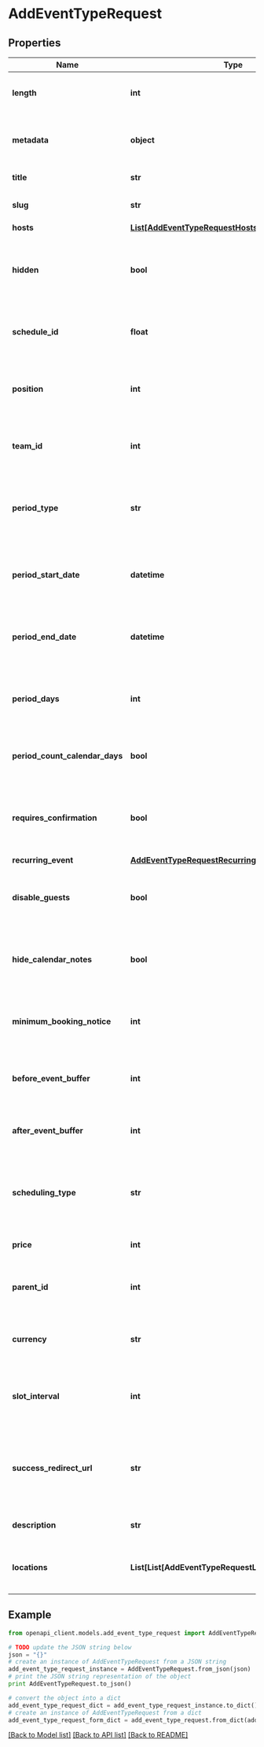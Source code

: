 # AddEventTypeRequest


## Properties

Name | Type | Description | Notes
------------ | ------------- | ------------- | -------------
**length** | **int** | Duration of the event type in minutes | 
**metadata** | **object** | Metadata relating to event type. Pass {} if empty | 
**title** | **str** | Title of the event type | 
**slug** | **str** | Unique slug for the event type | 
**hosts** | [**List[AddEventTypeRequestHostsInner]**](AddEventTypeRequestHostsInner.md) |  | [optional] 
**hidden** | **bool** | If the event type should be hidden from your public booking page | [optional] 
**schedule_id** | **float** | The ID of the schedule for this event type | [optional] 
**position** | **int** | The position of the event type on the public booking page | [optional] 
**team_id** | **int** | Team ID if the event type should belong to a team | [optional] 
**period_type** | **str** | To decide how far into the future an invitee can book an event with you | [optional] 
**period_start_date** | **datetime** | Start date of bookable period (Required if periodType is &#39;range&#39;) | [optional] 
**period_end_date** | **datetime** | End date of bookable period (Required if periodType is &#39;range&#39;) | [optional] 
**period_days** | **int** | Number of bookable days (Required if periodType is rolling) | [optional] 
**period_count_calendar_days** | **bool** | If calendar days should be counted for period days | [optional] 
**requires_confirmation** | **bool** | If the event type should require your confirmation before completing the booking | [optional] 
**recurring_event** | [**AddEventTypeRequestRecurringEvent**](AddEventTypeRequestRecurringEvent.md) |  | [optional] 
**disable_guests** | **bool** | If the event type should disable adding guests to the booking | [optional] 
**hide_calendar_notes** | **bool** | If the calendar notes should be hidden from the booking | [optional] 
**minimum_booking_notice** | **int** | Minimum time in minutes before the event is bookable | [optional] 
**before_event_buffer** | **int** | Number of minutes of buffer time before a Cal Event | [optional] 
**after_event_buffer** | **int** | Number of minutes of buffer time after a Cal Event | [optional] 
**scheduling_type** | **str** | The type of scheduling if a Team event. Required for team events only | [optional] 
**price** | **int** | Price of the event type booking | [optional] 
**parent_id** | **int** | EventTypeId of the parent managed event | [optional] 
**currency** | **str** | Currency acronym. Eg- usd, eur, gbp, etc. | [optional] 
**slot_interval** | **int** | The intervals of available bookable slots in minutes | [optional] 
**success_redirect_url** | **str** | A valid URL where the booker will redirect to, once the booking is completed successfully | [optional] 
**description** | **str** | Description of the event type | [optional] 
**locations** | **List[List[AddEventTypeRequestLocationsInnerInner]]** | A list of all available locations for the event type | [optional] 

## Example

```python
from openapi_client.models.add_event_type_request import AddEventTypeRequest

# TODO update the JSON string below
json = "{}"
# create an instance of AddEventTypeRequest from a JSON string
add_event_type_request_instance = AddEventTypeRequest.from_json(json)
# print the JSON string representation of the object
print AddEventTypeRequest.to_json()

# convert the object into a dict
add_event_type_request_dict = add_event_type_request_instance.to_dict()
# create an instance of AddEventTypeRequest from a dict
add_event_type_request_form_dict = add_event_type_request.from_dict(add_event_type_request_dict)
```
[[Back to Model list]](../README.md#documentation-for-models) [[Back to API list]](../README.md#documentation-for-api-endpoints) [[Back to README]](../README.md)



